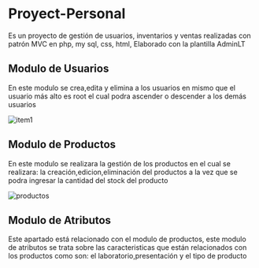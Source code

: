 # Proyect-Personal
Es un proyecto de gestión de usuarios, inventarios y ventas realizadas con patrón MVC en php, my sql, css, html, 
Elaborado con la plantilla AdminLT


## Modulo de Usuarios
En este modulo se crea,edita y elimina a los usuarios en mismo que el usuario más alto es root el cual podra ascender o descender a los demás usuarios 

![item1](https://user-images.githubusercontent.com/62443346/90937731-07fc5680-e3cd-11ea-9b7b-22a0f4f69558.png)


## Modulo de Productos
En este modulo se realizara la gestión de los productos  en el cual se realizara: la creación,edicion,eliminación del productos a la vez que se podra ingresar la cantidad del stock del producto

![productos](https://user-images.githubusercontent.com/62443346/92520898-f5ae5500-f1e1-11ea-9ad0-e9d8c274af37.png)

## Modulo de Atributos
Este apartado está relacionado con el modulo de productos, este modulo de atributos se trata sobre las caracteristicas que están relacionados con los productos como son: el laboratorio,presentación y el tipo de producto

